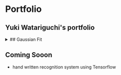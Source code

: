 # Portfolio
## Yuki Watariguchi's portfolio



<details>
<summary>## Gaussian Fit</summary>

I made this program when I conducted Compton Scattering lab in a class. 
  
</details>

## Coming Sooon
- hand written recognition system using Tensorflow


